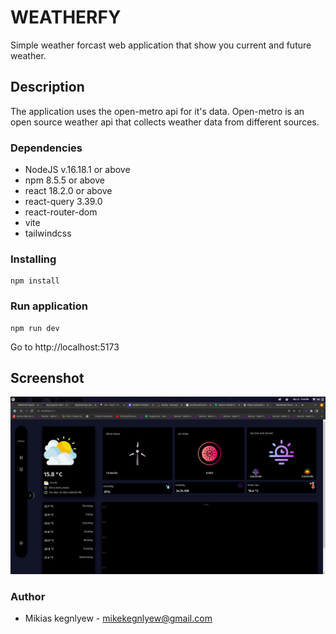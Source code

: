 # WEATHERFY
Simple weather forcast web application that show you current and future weather. 
## Description
The application uses the open-metro api for it's data. Open-metro is an open source weather api that collects weather data from different sources. 
### Dependencies
 * NodeJS v.16.18.1 or above
 * npm 8.5.5 or above
 * react 18.2.0 or above
 * react-query 3.39.0
 * react-router-dom
 * vite
 * tailwindcss
### Installing
```
npm install
```

### Run application
```
npm run dev
```
Go to http://localhost:5173
## Screenshot
![](./s1.png)
### Author
 * Mikias kegnlyew - mikekegnlyew@gmail.com

